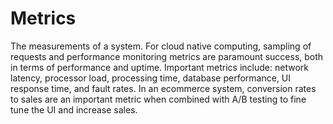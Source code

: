 # Metrics

The measurements of a system. For cloud native computing, sampling of requests and performance monitoring metrics are paramount success, both in terms of performance and uptime. Important metrics include: network latency, processor load, processing time, database performance, UI response time, and fault rates. In an ecommerce system, conversion rates to sales are an important metric when combined with A/B testing to fine tune the UI and increase sales.